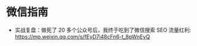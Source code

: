 # 微信指南

- 实战复盘：做死了 20 多个公众号后，我终于吃到了微信搜索 SEO 流量红利: https://mp.weixin.qq.com/s/fEyD7i48cFn6-t_8pWnEyQ
